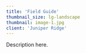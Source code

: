 ```yaml
---
title: 'Field Guide'
thumbnail_size: lg-landscape
thumbnail: image-1.jpg
client: 'Juniper Ridge'
---
```


Description here.
